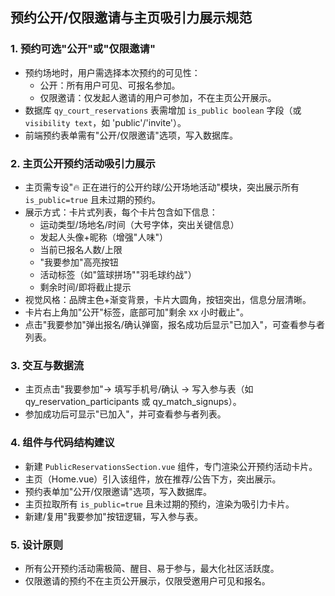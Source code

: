 ## 预约公开/仅限邀请与主页吸引力展示规范

### 1. 预约可选"公开"或"仅限邀请"

- 预约场地时，用户需选择本次预约的可见性：
  - 公开：所有用户可见、可报名参加。
  - 仅限邀请：仅发起人邀请的用户可参加，不在主页公开展示。
- 数据库 `qy_court_reservations` 表需增加 `is_public boolean` 字段（或 `visibility text`，如 'public'/'invite'）。
- 前端预约表单需有"公开/仅限邀请"选项，写入数据库。

### 2. 主页公开预约活动吸引力展示

- 主页需专设"🔥 正在进行的公开约球/公开场地活动"模块，突出展示所有 `is_public=true` 且未过期的预约。
- 展示方式：卡片式列表，每个卡片包含如下信息：
  - 运动类型/场地名/时间（大号字体，突出关键信息）
  - 发起人头像+昵称（增强"人味"）
  - 当前已报名人数/上限
  - "我要参加"高亮按钮
  - 活动标签（如"篮球拼场""羽毛球约战"）
  - 剩余时间/即将截止提示
- 视觉风格：品牌主色+渐变背景，卡片大圆角，按钮突出，信息分层清晰。
- 卡片右上角加"公开"标签，底部可加"剩余 xx 小时截止"。
- 点击"我要参加"弹出报名/确认弹窗，报名成功后显示"已加入"，可查看参与者列表。

### 3. 交互与数据流

- 主页点击"我要参加"→ 填写手机号/确认 → 写入参与表（如 qy_reservation_participants 或 qy_match_signups）。
- 参加成功后可显示"已加入"，并可查看参与者列表。

### 4. 组件与代码结构建议

- 新建 `PublicReservationsSection.vue` 组件，专门渲染公开预约活动卡片。
- 主页（Home.vue）引入该组件，放在推荐/公告下方，突出展示。
- 预约表单加"公开/仅限邀请"选项，写入数据库。
- 主页拉取所有 `is_public=true` 且未过期的预约，渲染为吸引力卡片。
- 新建/复用"我要参加"按钮逻辑，写入参与表。

### 5. 设计原则

- 所有公开预约活动需极简、醒目、易于参与，最大化社区活跃度。
- 仅限邀请的预约不在主页公开展示，仅限受邀用户可见和报名。
